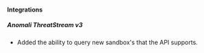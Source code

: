 
#### Integrations

##### Anomali ThreatStream v3

- Added the ability to query new sandbox's that the API supports.
